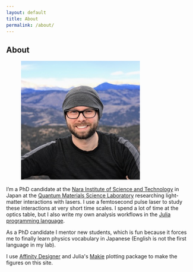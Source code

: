 ```yaml
---
layout: default
title: About
permalink: /about/
---
```


## About

<figure class="right">
    <img src="/assets/images/about/small-profile.jpg" alt="Garrek Stemo"/>
</figure>

I’m a PhD candidate at the [Nara Institute of Science and Technology](https://www.naist.jp/en) in Japan at the [Quantum Materials Science Laboratory](https://mswebs.naist.jp/LABs/optics/) researching light-matter interactions with lasers. I use a femtosecond pulse laser to study these interactions at very short time scales. I spend a lot of time at the optics table, but I also write my own analysis workflows in the [Julia programming language](https://julialang.org).

As a PhD candidate I mentor new students, which is fun because it forces me to finally learn physics vocabulary in Japanese (English is not the first language in my lab).

I use [Affinity Designer](https://affinity.serif.com/en-us/) and Julia's [Makie](https://docs.makie.org/stable/) plotting package to make the figures on this site.